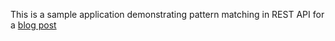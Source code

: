 This is a sample application demonstrating pattern matching in REST API for a [blog post](https://blog.cronn.de/en/java/rest/2024/01/02/grand-cronn-pet-hotel.html)

